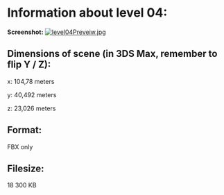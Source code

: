 # Information about level 04: 

**Screenshot:**
[![level04Preveiw.jpg](https://s18.postimg.org/kuvorpgll/level04_Preveiw.jpg)](https://postimg.org/image/dewf5wsw5/)

## Dimensions of scene (in 3DS Max, remember to flip Y / Z):

x: 104,78 meters

y: 40,492 meters

z: 23,026 meters


## Format:

FBX only 

## Filesize:

18 300 KB
